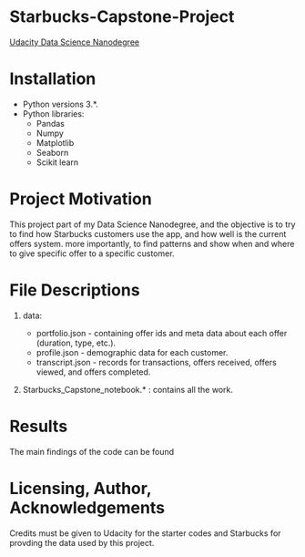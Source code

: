 # Starbucks-Capstone-Project

[Udacity Data Science Nanodegree](https://www.udacity.com/course/data-scientist-nanodegree--nd025) 

# Installation 
- Python versions 3.*.
- Python libraries:
  - Pandas
  - Numpy
  - Matplotlib
  - Seaborn
  - Scikit learn

# Project Motivation
This project part of my Data Science Nanodegree, and the objective is to try to find how Starbucks customers use the app, and how well is the current offers system. more importantly, to find patterns and show when and where to give specific offer to a specific customer. 

# File Descriptions
1. data:
      - portfolio.json - containing offer ids and meta data about each offer (duration, type, etc.).
      - profile.json - demographic data for each customer.
      - transcript.json - records for transactions, offers received, offers viewed, and offers completed.
   
2. Starbucks_Capstone_notebook.* : contains all the work.

# Results
The main findings of the code can be found 

# Licensing, Author, Acknowledgements
Credits must be given to Udacity for the starter codes and Starbucks for provding the data used by this project.
